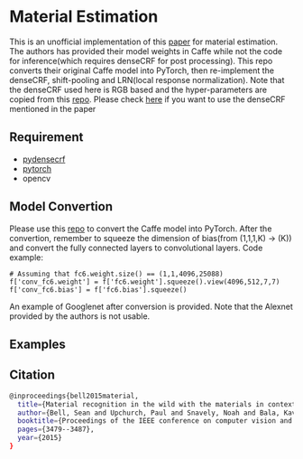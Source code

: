 # Material Estimation
This is an unofficial implementation of this [paper](http://labelmaterial.s3.amazonaws.com/release/cvpr2015-minc.pdf) for material estimation. The authors has provided their model weights in Caffe while not the code for inference(which requires denseCRF for post processing). This repo converts their original Caffe model into PyTorch, then re-implement the denseCRF, shift-pooling and LRN(local response normalization). Note that the denseCRF used here is RGB based and the hyper-parameters are copied from this [repo](https://github.com/kazuto1011/deeplab-pytorch). Please check [here](https://www.philkr.net/code/) if you want to use the denseCRF mentioned in the paper

## Requirement
- [pydensecrf](https://github.com/lucasb-eyer/pydensecrf)
- [pytorch](https://pytorch.org/)
- opencv

## Model Convertion
Please use this [repo](https://github.com/vadimkantorov/caffemodel2pytorch) to convert the Caffe model into PyTorch. After the convertion, remember to squeeze the dimension of bias(from (1,1,1,K) -> (K)) and convert the fully connected layers to convolutional layers. Code example:

```
# Assuming that fc6.weight.size() == (1,1,4096,25088)
f['conv_fc6.weight'] = f['fc6.weight'].squeeze().view(4096,512,7,7)
f['conv_fc6.bias'] = f['fc6.bias'].squeeze()
```

An example of Googlenet after conversion is provided. Note that the Alexnet provided by the authors is not usable.

## Examples


## Citation
```bash
@inproceedings{bell2015material,
  title={Material recognition in the wild with the materials in context database},
  author={Bell, Sean and Upchurch, Paul and Snavely, Noah and Bala, Kavita},
  booktitle={Proceedings of the IEEE conference on computer vision and pattern recognition},
  pages={3479--3487},
  year={2015}
}
```
